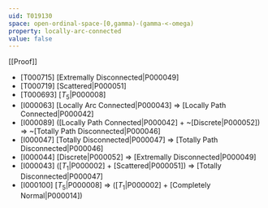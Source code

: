 ```yaml
---
uid: T019130
space: open-ordinal-space-[0,gamma)-(gamma-<-omega)
property: locally-arc-connected
value: false
---
```

[[Proof]]

* [T000715] [Extremally Disconnected|P000049]
* [T000719] [Scattered|P000051]
* [T000693] [$T_5$|P000008]
* [I000063] [Locally Arc Connected|P000043] => [Locally Path Connected|P000042]
* [I000089] ([Locally Path Connected|P000042] + ~[Discrete|P000052]) => ~[Totally Path Disconnected|P000046]
* [I000047] [Totally Disconnected|P000047] => [Totally Path Disconnected|P000046]
* [I000044] [Discrete|P000052] => [Extremally Disconnected|P000049]
* [I000043] ([$T_1$|P000002] + [Scattered|P000051]) => [Totally Disconnected|P000047]
* [I000100] [$T_5$|P000008] => ([$T_1$|P000002] + [Completely Normal|P000014])

